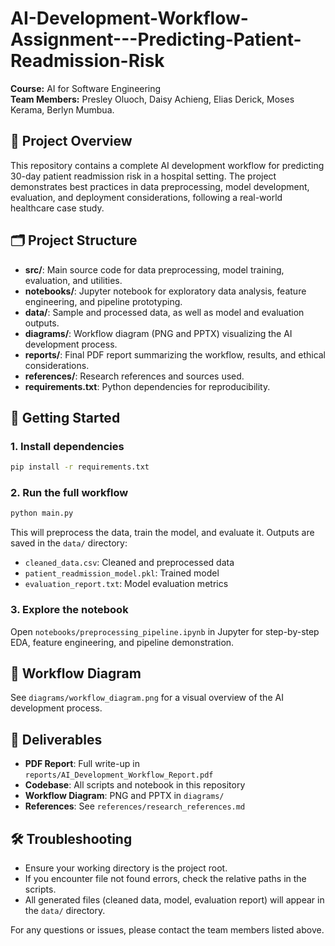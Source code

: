 # AI-Development-Workflow-Assignment---Predicting-Patient-Readmission-Risk

**Course:** AI for Software Engineering  
**Team Members:** Presley Oluoch, Daisy Achieng, Elias Derick, Moses Kerama, Berlyn Mumbua.

## 📌 Project Overview
This repository contains a complete AI development workflow for predicting 30-day patient readmission risk in a hospital setting. The project demonstrates best practices in data preprocessing, model development, evaluation, and deployment considerations, following a real-world healthcare case study.

## 🗂️ Project Structure
- **src/**: Main source code for data preprocessing, model training, evaluation, and utilities.
- **notebooks/**: Jupyter notebook for exploratory data analysis, feature engineering, and pipeline prototyping.
- **data/**: Sample and processed data, as well as model and evaluation outputs.
- **diagrams/**: Workflow diagram (PNG and PPTX) visualizing the AI development process.
- **reports/**: Final PDF report summarizing the workflow, results, and ethical considerations.
- **references/**: Research references and sources used.
- **requirements.txt**: Python dependencies for reproducibility.

## 🚀 Getting Started

### 1. Install dependencies
```bash
pip install -r requirements.txt
```

### 2. Run the full workflow
```bash
python main.py
```
This will preprocess the data, train the model, and evaluate it. Outputs are saved in the `data/` directory:
- `cleaned_data.csv`: Cleaned and preprocessed data
- `patient_readmission_model.pkl`: Trained model
- `evaluation_report.txt`: Model evaluation metrics

### 3. Explore the notebook
Open `notebooks/preprocessing_pipeline.ipynb` in Jupyter for step-by-step EDA, feature engineering, and pipeline demonstration.

## 🧭 Workflow Diagram
See `diagrams/workflow_diagram.png` for a visual overview of the AI development process.

## 📄 Deliverables
- **PDF Report**: Full write-up in `reports/AI_Development_Workflow_Report.pdf`
- **Codebase**: All scripts and notebook in this repository
- **Workflow Diagram**: PNG and PPTX in `diagrams/`
- **References**: See `references/research_references.md`

## 🛠️ Troubleshooting
- Ensure your working directory is the project root.
- If you encounter file not found errors, check the relative paths in the scripts.
- All generated files (cleaned data, model, evaluation report) will appear in the `data/` directory.

For any questions or issues, please contact the team members listed above.
